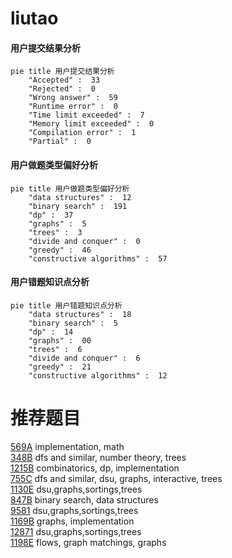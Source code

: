# liutao

<!-- tabs:start -->



#### **用户提交结果分析**

```mermaid
pie title 用户提交结果分析
    "Accepted" :  33
    "Rejected" :  0
    "Wrong answer" :  59
    "Runtime error" :  0
    "Time limit exceeded" :  7
    "Memory limit exceeded" :  0
    "Compilation error" :  1
    "Partial" :  0
```

#### **用户做题类型偏好分析**

```mermaid
pie title 用户做题类型偏好分析
    "data structures" :  12
    "binary search" :  191
    "dp" :  37
    "graphs" :  5
    "trees" :  3
    "divide and conquer" :  0
    "greedy" :  46
    "constructive algorithms" :  57
```
#### **用户错题知识点分析**

```mermaid
pie title 用户错题知识点分析
    "data structures" :  18
    "binary search" :  5
    "dp" :  14
    "graphs" :  00
    "trees" :  6
    "divide and conquer" :  6
    "greedy" :  21
    "constructive algorithms" :  12
```



<!-- tabs:end -->
# 推荐题目
[569A](https://codeforces.com/contest/569/problem/A)		implementation,
                        math		  
[348B](https://codeforces.com/contest/348/problem/B)		dfs and similar,
                        number theory,
                        trees		  
[1215B](https://codeforces.com/contest/1215/problem/B)		combinatorics,
                        dp,
                        implementation		  
[755C](https://codeforces.com/contest/755/problem/C)		dfs and similar,
                        dsu,
                        graphs,
                        interactive,
                        trees		  
[1130E](https://codeforces.com/contest/1130/problem/E)		dsu,graphs,sortings,trees		  
[847B](https://codeforces.com/contest/847/problem/B)		binary search,
                        data structures		  
[9581](https://codeforces.com/contest/958/problem/1)		dsu,graphs,sortings,trees		  
[1169B](https://codeforces.com/contest/1169/problem/B)		graphs,
                        implementation		  
[12871](https://codeforces.com/contest/1287/problem/1)		dsu,graphs,sortings,trees		  
[1198E](https://codeforces.com/contest/1198/problem/E)		flows,
                        graph matchings,
                        graphs		  
